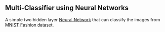 ## Multi-Classifier using Neural Networks

A simple two hidden layer [Neural Network](https://youtu.be/UVjj2fHu9YU?si=R8-wuF1QAYDK_SGy) that can classify the images from [MNIST Fashion dataset](https://www.kaggle.com/datasets/zalando-research/fashionmnist).
